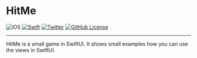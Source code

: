 # HitMe
![iOS](https://img.shields.io/badge/iOS-14%20-blue)
[![Swift](https://img.shields.io/badge/swift-5-orange.svg?logo=Swift&logoColor=white&style=flat)](https://github.com/apple/swift)
[![Twitter](https://img.shields.io/badge/-chrisnkrueger-blue?color=08a0e9&style=flat&logo=twitter&logoColor=white&link=https://twitter.com/chrisnkrueger/)](https://twitter.com/chrisnkrueger)
[![GitHub License](https://img.shields.io/badge/license-Apache%20License%202.0-blue.svg?style=flat)](http://www.apache.org/licenses/LICENSE-2.0)
<hr>

HitMe is a small game in SwiftUI. It shows small examples how you can use the views in SwiftUI.
